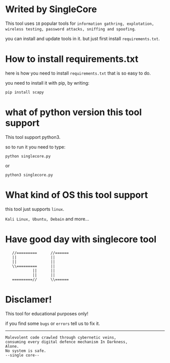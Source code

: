 # Writed by SingleCore

This tool uses `18` popular tools for `information gathring, explotation, wireless testing, password attacks,
sniffing and spoofing`.

you can install and update tools in it.
but just first install `requirements.txt`.

# How to install requirements.txt


here is how you need to install `requirements.txt` that is so easy to do.

you need to install it with pip, 
by writing: 
```
pip install scapy
```

# what of python version this tool support

This tool support python3.

so to run it you need to type:
```
python singlecore.py
```
or
```
python3 singlecore.py
```

# What kind of OS this tool support

this tool just supports `linux`.

`Kali Linux, Ubuntu, Debain` and more...

# Have good day with singlecore tool

       //=========      //======
       ||               ||
       ||               ||
       \\=========      ||
                ||      ||
                ||      ||
       =========//      \\======


# Disclamer!

This tool for educational purposes only!


if you find some `bugs` or `errors` tell us to fix it.

----------------------------------------------------------------------------------------------------
```
Malevolent code crawled through cybernetic veins,
consuming every digital defence mechanism In Darkness,
Alone.
No system is safe.
--single core--
```
